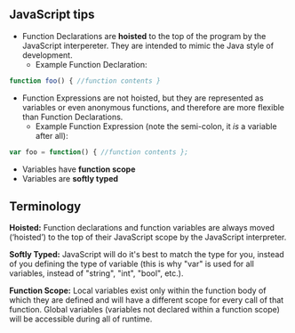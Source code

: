 ## JavaScript tips
- Function Declarations are **hoisted** to the top of the program by the JavaScript interpereter. They are intended to mimic the Java style of development.
  - Example Function Declaration:
```javascript
function foo() { //function contents }
```
- Function Expressions are not hoisted, but they are represented as variables or even anonymous functions, and therefore are more flexible than Function Declarations.
  - Example Function Expression (note the semi-colon, it *is* a variable after all):
```javascript
var foo = function() { //function contents };
```
- Variables have **function scope**
- Variables are **softly typed**

## Terminology
**Hoisted:** Function declarations and function variables are always moved (‘hoisted’) to the top of their JavaScript scope by the JavaScript interpreter.

**Softly Typed:** JavaScript will do it's best to match the type for you, instead of you defining the type of variable (this is why "var" is used for all variables, instead of "string", "int", "bool", etc.).

**Function Scope:** Local variables exist only within the function body of which they are defined and will have a different scope for every call of that function. Global variables (variables not declared within a function scope) will be accessible during all of runtime.
